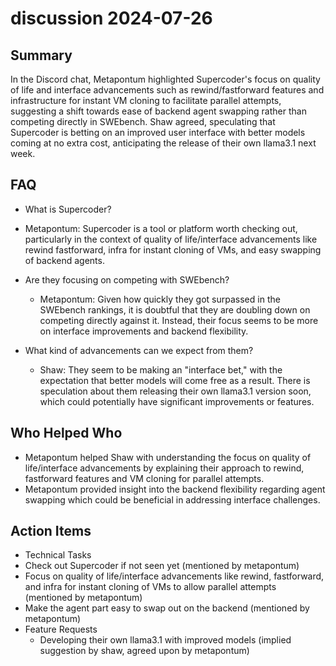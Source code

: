 # discussion 2024-07-26

## Summary
 In the Discord chat, Metapontum highlighted Supercoder's focus on quality of life and interface advancements such as rewind/fastforward features and infrastructure for instant VM cloning to facilitate parallel attempts, suggesting a shift towards ease of backend agent swapping rather than competing directly in SWEbench. Shaw agreed, speculating that Supercoder is betting on an improved user interface with better models coming at no extra cost, anticipating the release of their own llama3.1 next week.

## FAQ
 - What is Supercoder?
  - Metapontum: Supercoder is a tool or platform worth checking out, particularly in the context of quality of life/interface advancements like rewind fastforward, infra for instant cloning of VMs, and easy swapping of backend agents.

- Are they focusing on competing with SWEbench?
  - Metapontum: Given how quickly they got surpassed in the SWEbench rankings, it is doubtful that they are doubling down on competing directly against it. Instead, their focus seems to be more on interface improvements and backend flexibility.

- What kind of advancements can we expect from them?
  - Shaw: They seem to be making an "interface bet," with the expectation that better models will come free as a result. There is speculation about them releasing their own llama3.1 version soon, which could potentially have significant improvements or features.

## Who Helped Who
 - Metapontum helped Shaw with understanding the focus on quality of life/interface advancements by explaining their approach to rewind, fastforward features and VM cloning for parallel attempts.
- Metapontum provided insight into the backend flexibility regarding agent swapping which could be beneficial in addressing interface challenges.

## Action Items
 - Technical Tasks
  - Check out Supercoder if not seen yet (mentioned by metapontum)
  - Focus on quality of life/interface advancements like rewind, fastforward, and infra for instant cloning of VMs to allow parallel attempts (mentioned by metapontum)
  - Make the agent part easy to swap out on the backend (mentioned by metapontum)
- Feature Requests
  - Developing their own llama3.1 with improved models (implied suggestion by shaw, agreed upon by metapontum)

